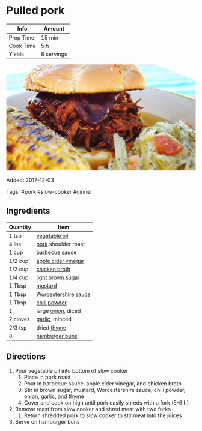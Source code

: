 # Pulled pork

| Info      | Amount     |
| --------- | ---------- |
| Prep Time | 15 min     |
| Cook Time | 5 h        |
| Yields    | 8 servings |

![Pulled pork](../assets/pulled-pork.jpg)

Added: 2017-12-03

Tags: #pork #slow-cooker #dinner

## Ingredients

| Quantity | Item                                                             |
| -------- | ---------------------------------------------------------------- |
| 1 tsp    | [vegetable oil](../Ingredients/vegetable%20oil.md)               |
| 4 lbs    | [pork](../Ingredients/pork.md) shoulder roast                    |
| 1 cup    | [barbecue sauce](../Ingredients/barbecue-sauce.md)               |
| 1/2 cup  | [apple cider vinegar](../Ingredients/apple%20cider%20vinegar.md) |
| 1/2 cup  | [chicken broth](../Ingredients/chicken%20broth.md)               |
| 1/4 cup  | [light brown sugar](../Ingredients/brown%20sugar.md)             |
| 1 Tbsp   | [mustard](../Ingredients/mustard.md)                             |
| 1 Tbsp   | [Worcestershire sauce](../Ingredients/Worcestershire-sauce.md)   |
| 1 Tbsp   | [chili powder](../Ingredients/chili%20powder.md)                 |
| 1        | large [onion](../Ingredients/onion.md), diced                    |
| 2 cloves | [garlic](../Ingredients/garlic.md), minced                       |
| 2/3 tsp  | dried [thyme](../Ingredients/thyme.md)                           |
| 8        | [hamburger buns](../Ingredients/hamburger-buns.md)               |

## Directions

1. Pour vegetable oil into bottom of slow cooker
   1. Place in pork roast
   2. Pour in barbecue sauce, apple cider vinegar, and chicken broth
   3. Stir in brown sugar, mustard, Worcestershire sauce, chili powder, onion, garlic, and thyme
   4. Cover and cook on high until pork easily shreds with a fork (5-6 h)
2. Remove roast from slow cooker and shred meat with two forks
   1. Return shredded pork to slow cooker to stir meat into the juices
3. Serve on hamburger buns

